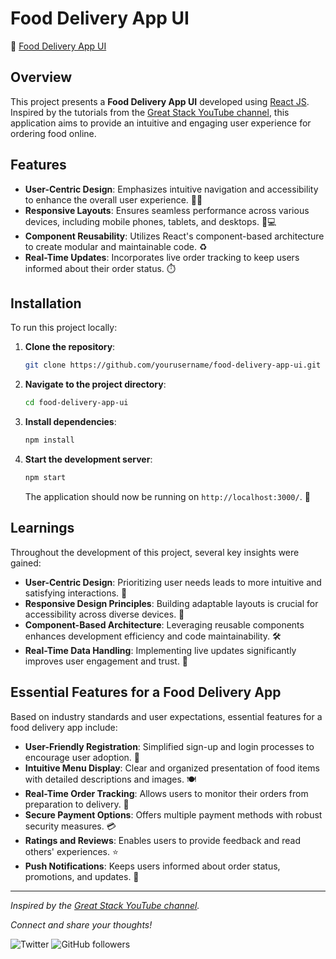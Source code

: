 
# Food Delivery App UI

🍅 [Food Delivery App UI](https://deepakkumar0622.github.io/food-app/)

## Overview 

This project presents a **Food Delivery App UI** developed using [React JS](https://reactjs.org/). Inspired by the tutorials from the [Great Stack YouTube channel](https://www.youtube.com/channel/UCXYZ), this application aims to provide an intuitive and engaging user experience for ordering food online.

## Features

- **User-Centric Design**: Emphasizes intuitive navigation and accessibility to enhance the overall user experience. 🧑‍💻
- **Responsive Layouts**: Ensures seamless performance across various devices, including mobile phones, tablets, and desktops. 📱💻
- **Component Reusability**: Utilizes React's component-based architecture to create modular and maintainable code. ♻️
- **Real-Time Updates**: Incorporates live order tracking to keep users informed about their order status. ⏱️

## Installation

To run this project locally:

1. **Clone the repository**:

   ```bash
   git clone https://github.com/yourusername/food-delivery-app-ui.git
   ```

2. **Navigate to the project directory**:

   ```bash
   cd food-delivery-app-ui
   ```

3. **Install dependencies**:

   ```bash
   npm install
   ```

4. **Start the development server**:

   ```bash
   npm start
   ```

   The application should now be running on `http://localhost:3000/`. 🚀

## Learnings

Throughout the development of this project, several key insights were gained:

- **User-Centric Design**: Prioritizing user needs leads to more intuitive and satisfying interactions. 🧠
- **Responsive Design Principles**: Building adaptable layouts is crucial for accessibility across diverse devices. 📐
- **Component-Based Architecture**: Leveraging reusable components enhances development efficiency and code maintainability. 🛠️
- **Real-Time Data Handling**: Implementing live updates significantly improves user engagement and trust. 🔄

## Essential Features for a Food Delivery App

Based on industry standards and user expectations, essential features for a food delivery app include:

- **User-Friendly Registration**: Simplified sign-up and login processes to encourage user adoption. 📝
- **Intuitive Menu Display**: Clear and organized presentation of food items with detailed descriptions and images. 🍽️
- **Real-Time Order Tracking**: Allows users to monitor their orders from preparation to delivery. 🛵
- **Secure Payment Options**: Offers multiple payment methods with robust security measures. 💳
- **Ratings and Reviews**: Enables users to provide feedback and read others' experiences. ⭐
- **Push Notifications**: Keeps users informed about order status, promotions, and updates. 🔔

---

*Inspired by the [Great Stack YouTube channel](https://www.youtube.com/@GreatStackDev).*

*Connect and share your thoughts!*

![Twitter](https://img.shields.io/twitter/follow/yourusername?style=social)
![GitHub followers](https://img.shields.io/github/followers/yourusername?style=social)
```

